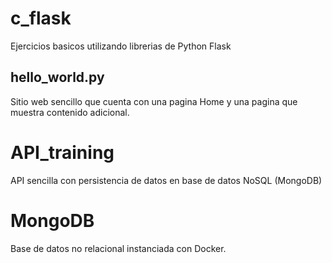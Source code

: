 # c_flask

Ejercicios basicos utilizando librerias de Python Flask

## hello_world.py

Sitio web sencillo que cuenta con una pagina Home y una pagina que muestra contenido adicional.

# API_training

API sencilla con persistencia de datos en base de datos NoSQL (MongoDB)

# MongoDB

Base de datos no relacional instanciada con Docker.
